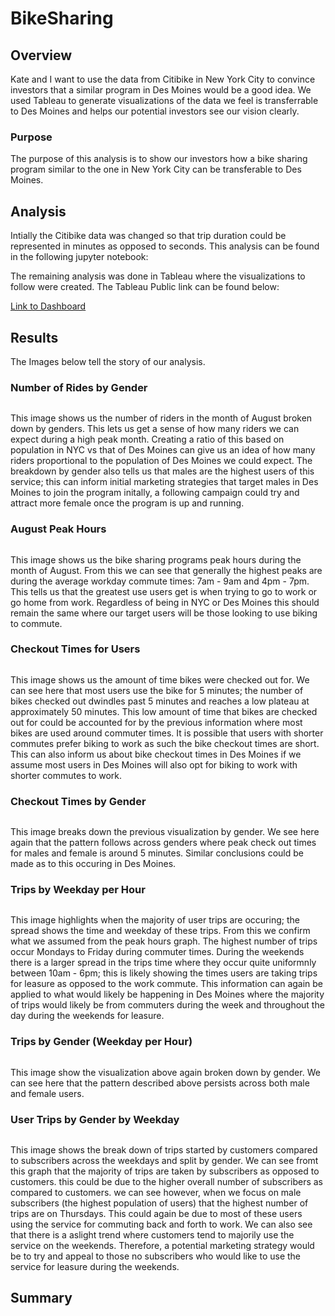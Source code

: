# BikeSharing

## Overview
Kate and I want to use the data from Citibike in New York City to convince investors that a similar program in Des Moines would be a good idea. We used Tableau to generate visualizations of the data we feel is transferrable to Des Moines and helps our potential investors see our vision clearly.

### Purpose
The purpose of this analysis is to show our investors how a bike sharing program similar to the one in New York City can be transferable to Des Moines.

## Analysis

Intially the Citibike data was changed so that trip duration could be represented in minutes as opposed to seconds. This analysis can be found in the following jupyter notebook:

[]()

The remaining analysis was done in Tableau where the visualizations to follow were created. The Tableau Public link can be found below:

[Link to Dashboard]()

## Results

The Images below tell the story of our analysis.

### Number of Rides by Gender

![]()

This image shows us the number of riders in the month of August broken down by genders. This lets us get a sense of how many riders we can expect during a high peak month. Creating a ratio of this based on population in NYC vs that of Des Moines can give us an idea of how many riders proportional to the population of Des Moines we could expect. The breakdown by gender also tells us that males are the highest users of this service; this can inform initial marketing strategies that target males in Des Moines to join the program initally, a following campaign could try and attract more female once the program is up and running.

### August Peak Hours

![]()

This image shows us the bike sharing programs peak hours during the month of August. From this we can see that generally the highest peaks are during the average workday commute times: 7am - 9am and 4pm - 7pm. This tells us that the greatest use users get is when trying to go to work or go home from work. Regardless of being in NYC or Des Moines this should remain the same where our target users will be those looking to use biking to commute.

### Checkout Times for Users

![]()

This image shows us the amount of time bikes were checked out for. We can see here that most users use the bike for 5 minutes; the number of bikes checked out dwindles past 5 minutes and reaches a low plateau at approximately 50 minutes. This low amount of time that bikes are checked out for could be accounted for by the previous information where most bikes are used around commuter times. It is possible that users with shorter commutes prefer biking to work as such the bike checkout times are short. This can also inform us about bike checkout times in Des Moines if we assume most users in 
Des Moines will also opt for biking to work with shorter commutes to work.

### Checkout Times by Gender

![]()

This image breaks down the previous visualization by gender. We see here again that the pattern follows across genders where peak check out times for males and female is around 5 minutes. Similar conclusions could be made as to this occuring in Des Moines.

### Trips by Weekday per Hour

![]()

This image highlights when the majority of user trips are occuring; the spread shows the time and weekday of these trips. From this we confirm what we assumed from the peak hours graph. The highest number of trips occur Mondays to Friday during commuter times. During the weekends there is a larger spread in the trips time where they occur quite uniformnly between 10am - 6pm; this is likely showing the times users are taking trips for leasure as opposed to the work commute. This information can again be applied to what would likely be happening in Des Moines where the majority of trips would likely be from commuters during the week and throughout the day during the weekends for leasure. 

### Trips by Gender (Weekday per Hour)

![]()

This image show the visualization above again broken down by gender. We can see here that the pattern described above persists across both male and female users.

### User Trips by Gender by Weekday

![]()

This image shows the break down of trips started by customers compared to subscribers across the weekdays and split by gender. We can see fromt this graph that the majority of trips are taken by subscribers as opposed to customers. this could be due to the higher overall number of subscribers as compared to customers. we can see however, when we focus on male subscribers (the highest population of users) that the highest number of trips are on Thursdays. This could again be due to most of these users using the service for commuting back and forth to work. We can also see that there is a aslight trend where customers tend to majorily use the service on the weekends. Therefore, a potential marketing strategy would be to try and appeal to those no subscribers who would like to use the service for leasure during the weekends.

## Summary

